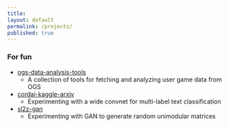```yaml
---
title:
layout: default
permalink: /projects/
published: true
---
```


### For fun
* [ogs-data-analysis-tools](https://github.com/gyu-eun-lee/ogs-data-analysis-tools)
    * A collection of tools for fetching and analyzing user game data from OGS
* [cordai-kaggle-arxiv](https://github.com/gyu-eun-lee/cordai-kaggle-arxiv)
    * Experimenting with a wide convnet for multi-label text classification
* [sl2z-gan](https://github.com/gyu-eun-lee/sl2z-gan)
    * Experimenting with GAN to generate random unimodular matrices